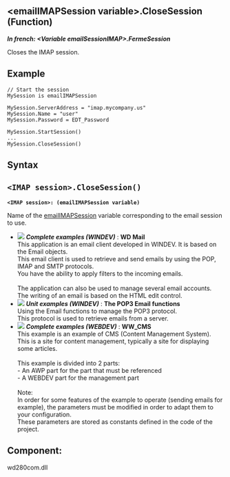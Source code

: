 


## &lt;emailIMAPSession variable&gt;.CloseSession (Function)

***In french: &lt;Variable emailSessionIMAP&gt;.FermeSession***



<a name="XUse"></a>
<a name="Use"></a>
<a name="description"></a>
Closes the IMAP session. 






<a name="Example1"></a>
<a name="sample_code"></a>

## Example


```wl
// Start the session
MySession is emailIMAPSession

MySession.ServerAddress = "imap.mycompany.us"
MySession.Name = "user"
MySession.Password = EDT_Password

MySession.StartSession()
...
MySession.CloseSession()
```

<a name="XSYNTAX"></a>
<a name="SYNTAX1"></a>

## Syntax

`<IMAP session>.CloseSession()`
---

**`<IMAP session>: (emailIMAPSession variable)`**

Name of the [emailIMAPSession](../WDLang3/1000018957.md) variable corresponding to the email session to use. 




- ![](https://doc.pcsoft.fr/en-US/images/image.awp?langid=3&name=WDMail.gif) ***Complete examples (WINDEV)*** : **WD Mail** <br>This application is an email client developed in WINDEV. It is based on the Email objects.<br>This email client is used to retrieve and send emails by using the POP, IMAP and SMTP protocols.<br>You have the ability to apply filters to the incoming emails.<br><br>The application can also be used to manage several email accounts. The writing of an email is based on the HTML edit control.
- ![](https://doc.pcsoft.fr/en-US/images/image.awp?langid=3&name=ThePOP3Emailfunctions.gif) ***Unit examples (WINDEV)*** : **The POP3 Email functions** <br>Using the Email functions to manage the POP3 protocol.<br>This protocol is used to retrieve emails from a server.
- ![](https://doc.pcsoft.fr/en-US/images/image.awp?langid=3&name=WW_CMS.gif) ***Complete examples (WEBDEV)*** : **WW_CMS** <br>This example is an example of CMS (Content Management System).<br>This is a site for content management, typically a site for displaying some articles.<br><br>This example is divided into 2 parts:<br>- An AWP part for the part that must be referenced<br>- A WEBDEV part for the management part<br><br>Note:<br>In order for some features of the example to operate (sending emails for example), the parameters must be modified in order to adapt them to your configuration.<br>These parameters are stored as constants defined in the code of the project.

<a name="XComponent"></a>

## Component:
wd280com.dll
